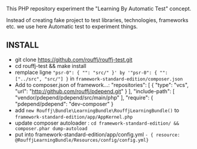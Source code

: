 This PHP repository experiment the "Learning By Automatic Test" concept.

Instead of creating fake project to test libraries, technologies, frameworks etc. we use
here Automatic test to experiment things.

INSTALL
-------

* git clone https://github.com/rouffj/rouffj-test.git
* cd rouffj-test && make install
* remplace ligne `"psr-0": { "": "src/" }' by '"psr-0": { "": ["../src", "src/"] }` in `framework-standard-edition/composer.json`
* Add to composer.json of framework...:
        "repositories": [
                { "type": "vcs", "url": "http://github.com/rouffj/pdepend.git" }
        ],
        "include-path": [
            "vendor/pdepend/pdepend/src/main/php"
        ],
        "require": {
            "pdepend/pdepend": "dev-composer"
        }
* add `new Rouffj\Bundle\LearningBundle\RouffjLearningBundle()` to `framework-standard-edition/app/AppKernel.php`
* update composer autoloader : `cd framework-standard-edition/ && composer.phar dump-autoload`
* put into framework-standard-edition/app/config.yml `- { resource: @RouffjLearningBundle/Resources/config/config.yml}`
